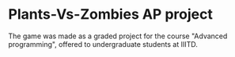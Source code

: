 # Plants-Vs-Zombies AP project

The game was made as a graded project for the course "Advanced programming", offered to undergraduate students at IIITD.
